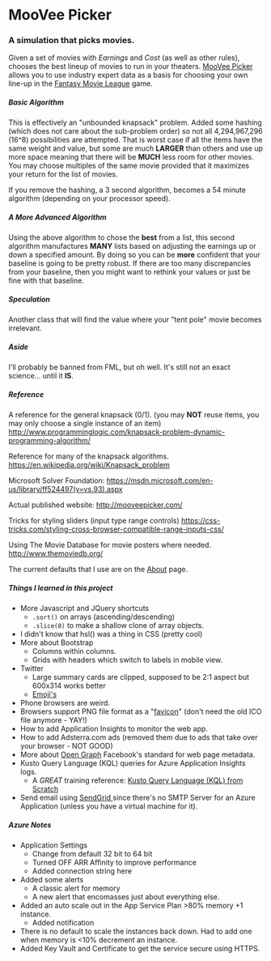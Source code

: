 # MooVee Picker
### A simulation that picks movies.

Given a set of movies with *Earnings* and *Cost* (as well as other rules),
chooses the best lineup of movies to run in your theaters.  [MooVee Picker](https://mooveepicker.com) allows you
to use industry expert data as a basis for choosing your own line-up in the [Fantasy Movie League](https://fantasymovieleague.com/) game.

##### Basic Algorithm

This is effectively an "unbounded knapsack" problem.  Added some hashing
(which does not care about the sub-problem order) so not all 4,294,967,296 (16^8) possibilities
are attempted.  That is worst case if all the items have the same weight and value, but some are much
**LARGER** than others and use up more space meaning that there will be **MUCH** less room for
other movies.  You may choose multiples of the same movie provided that it maximizes your
return for the list of movies.

If you remove the hashing, a 3 second algorithm, becomes a 54 minute algorithm (depending on your processor speed).

##### A More Advanced Algorithm

Using the above algorithm to chose the **best** from a list, this second algorithm manufactures **MANY** lists
based on adjusting the earnings up or down a specified amount.  By doing so you can be **more** confident that
your baseline is going to be pretty robust.  If there are too many discrepancies from your baseline, then
you might want to rethink your values or just be fine with that baseline.

##### Speculation

Another class that will find the value where your "tent pole" movie becomes irrelevant.

##### Aside

I'll probably be banned from FML, but oh well.  It's still not an exact science...  until it **IS**.

##### Reference

A reference for the general knapsack (0/1).  (you may **NOT** reuse items, you may only choose
a single instance of an item)
http://www.programminglogic.com/knapsack-problem-dynamic-programming-algorithm/

Reference for many of the knapsack algorithms.
https://en.wikipedia.org/wiki/Knapsack_problem

Microsoft Solver Foundation:
https://msdn.microsoft.com/en-us/library/ff524497(v=vs.93).aspx

Actual published website:
http://mooveepicker.com/

Tricks for styling sliders (input type range controls)
https://css-tricks.com/styling-cross-browser-compatible-range-inputs-css/

Using The Movie Database for movie posters where needed.
http://www.themoviedb.org/

The current defaults that I use are on the [About](http://mooveepicker.com/home/about) page.


##### Things I learned in this project
* More Javascript and JQuery shortcuts
  * `.sort()` on arrays (ascending/descending)
  * `.slice(0)` to make a shallow clone of array objects.
* I didn't know that hsl() was a thing in CSS (pretty cool)
* More about Bootstrap
  * Columns within columns.
  * Grids with headers which switch to labels in mobile view.
* Twitter
  * Large summary cards are clipped, supposed to be 2:1 aspect but 600x314 works better
  * [Emoji's](https://www.piliapp.com/twitter-symbols/)
* Phone browsers are weird.
* Browsers support PNG file format as a "[favicon](https://en.wikipedia.org/wiki/Favicon)" (don't need the old ICO file anymore - YAY!)
* How to add Application Insights to monitor the web app.
* How to add Adsterra.com ads (removed them due to ads that take over your browser - NOT GOOD)
* More about [Open Graph](http://ogp.me/) Facebook's standard for web page metadata.
* Kusto Query Language (KQL) queries for Azure Application Insights logs.
  * A *GREAT* training reference: [Kusto Query Language (KQL) from Scratch](https://app.pluralsight.com/course-player?clipId=b9fc66c1-8f47-4d14-af5f-a6758b86ff2f)
* Send email using [SendGrid ](https://sendgrid.com/) since there's no SMTP Server for an Azure Application
    (unless you have a virtual machine for it).

##### Azure Notes
* Application Settings
  * Change from default 32 bit to 64 bit
  * Turned OFF ARR Affinity to improve performance
  * Added connection string here
* Added some alerts
  * A classic alert for memory
  * A new alert that encomasses just about everything else.
* Added an auto scale out in the App Service Plan  >80% memory +1 instance.
  * Added notification
* There is no default to scale the instances back down.  Had to add one when memory is <10% decrement an instance.
* Added Key Vault and Certificate to get the service secure using HTTPS.